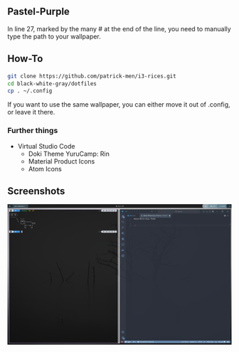 ## Pastel-Purple

In line 27, marked by the many # at the end of the line, you need to manually type the path to your wallpaper.

## How-To

```bash
git clone https://github.com/patrick-men/i3-rices.git
cd black-white-gray/dotfiles
cp . ~/.config
```
If you want to use the same wallpaper, you can either move it out of .config, or leave it there.

### Further things

- Virtual Studio Code
  - Doki Theme YuruCamp: Rin
  - Material Product Icons
  - Atom Icons

## Screenshots

![Screenshot BWG, Terminator vscode](../Screenshots/ss_bwg.png)
